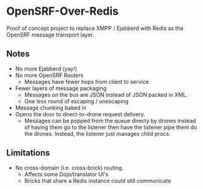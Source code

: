 # OpenSRF-Over-Redis

Proof of concept project to replace XMPP / Ejabberd with Redis as the
OpenSRF message transport layer.

## Notes

* No more Ejabberd (yay!)
* No more OpenSRF Routers
  * Messages have fewer hops from client to service
* Fewer layers of message packaging 
  * Messages on the bus are JSON instead of JSON packed in XML.
  * One less round of escaping / unescaping
* Message chunking baked in
* Opens the door to direct-to-drone request delivery.
  * Messages can be popped from the queue directy by drones instead
    of having them go to the listener then have the listener pipe
    them do the drones.  Instead, the listener just manages child procs.

## Limitations

* No cross-domain (i.e. cross-brick) routing.
  * Affects some Dojo/translator UI's
  * Bricks that share a Redis instance could still communicate

